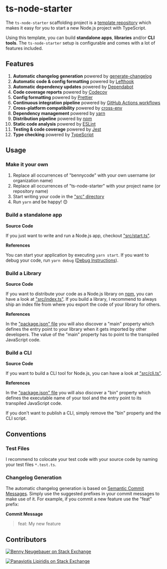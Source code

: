 # ts-node-starter

The `ts-node-starter` scaffolding project is a [template repository](https://docs.github.com/en/repositories/creating-and-managing-repositories/creating-a-template-repository) which makes it easy for you to start a new Node.js project with TypeScript. 

Using this template, you can build **standalone apps**, **libraries** and/or **CLI tools**. The `ts-node-starter` setup is configurable and comes with a lot of features included.

## Features

1. **Automatic changelog generation** powered by [generate-changelog](https://github.com/lob/generate-changelog)
1. **Automatic code & config formatting** powered by [Lefthook](https://github.com/evilmartians/lefthook)
1. **Automatic dependency updates** powered by [Dependabot](https://docs.github.com/en/code-security/dependabot/dependabot-version-updates/about-dependabot-version-updates)
1. **Code coverage reports** powered by [Codecov](https://about.codecov.io/)
1. **Config formatting** powered by [Prettier](https://prettier.io/)
1. **Continuous integration pipeline** powered by [GitHub Actions workflows](https://docs.github.com/en/actions/using-workflows)
1. **Cross-platform compatibility** powered by [cross-env](https://github.com/kentcdodds/cross-env)
1. **Dependency management** powered by [yarn](https://yarnpkg.com/)
1. **Distribution pipeline** powered by [npm](https://www.npmjs.com/)
1. **Static code analysis** powered by [ESLint](https://eslint.org/)
1. **Testing & code coverage** powered by [Jest](https://jestjs.io/)
1. **Type checking** powered by [TypeScript](https://www.typescriptlang.org/)

## Usage

### Make it your own

1. Replace all occurrences of "bennycode" with your own username (or organization name)
2. Replace all occurrences of "ts-node-starter" with your project name (or repository name)
3. Start writing your code in the ["src" directory](./src)
4. Run `yarn` and be happy! 😊

### Build a standalone app

**Source Code**

If you just want to write and run a Node.js app, checkout ["src/start.ts"](./src/start.ts).

**References**

You can start your application by executing `yarn start`. If you want to debug your code, run `yarn debug` ([Debug Instructions](https://dev.to/typescripttv/debug-your-node-js-app-with-chrome-devtools-4c98)).

### Build a Library

**Source Code**

If you want to distribute your code as a Node.js library on [npm](https://www.npmjs.com/), you can have a look at ["src/index.ts"](./src/index.ts). If you build a library, I recommend to always ship an index file from where you export the code of your library for others.

**References**

In the ["package.json" file](./package.json) you will also discover a "main" property which defines the entry point to your library when it gets imported by other developers. The value of the "main" property has to point to the transpiled JavaScript code.

### Build a CLI

**Source Code**

If you want to build a CLI tool for Node.js, you can have a look at ["src/cli.ts"](./src/cli.ts).

**References**

In the ["package.json" file](./package.json) you will also discover a "bin" property which defines the executable name of your tool and the entry point to its transpiled JavaScript code.

If you don't want to publish a CLI, simply remove the "bin" property and the CLI script.

## Conventions

### Test Files

I recommend to colocate your test code with your source code by naming your test files `*.test.ts`.

### Changelog Generation

The automatic changelog generation is based on [Semantic Commit Messages](https://sparkbox.com/foundry/semantic_commit_messages). Simply use the suggested prefixes in your commit messages to make use of it. For example, if you commit a new feature use the "feat" prefix:

**Commit Message**

> feat: My new feature

## Contributors

[![Benny Neugebauer on Stack Exchange][stack_exchange_bennycode_badge]][stack_exchange_bennycode_url]

[![Panayiotis Lipiridis on Stack Exchange][stack_exchange_lipis_badge]][stack_exchange_lipis_url]

[stack_exchange_bennycode_badge]: https://stackexchange.com/users/flair/203782.png?theme=default
[stack_exchange_bennycode_url]: https://stackexchange.com/users/203782/benny-neugebauer?tab=accounts
[stack_exchange_lipis_badge]: https://stackexchange.com/users/flair/5282.png?theme=default
[stack_exchange_lipis_url]: https://stackexchange.com/users/5282/lipis?tab=accounts
